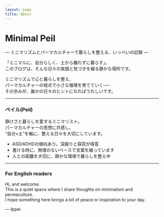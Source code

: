 ```yaml
---
layout: page
title: About
---
```


# Minimal Peil  
— ミニマリズムとパーマカルチャーで暮らしを整える、いっぺいの記録 —

「ミニマルに、自分らしく、土から離れずに暮らす」。  
このブログは、そんな日々の実践と気づきを綴る静かな場所です。

ミニマリズムで心と暮らしを整え、  
パーマカルチャーの視点で小さな循環を育てていく──  
その歩みが、誰かの日々のヒントになればうれしいです。

---

### ペイル(Peil)

静けさと暮らしを愛するミニマリスト。  
パーマカルチャーの思想に共感し、  
“自分×土”を軸に、整える日々を大切にしています。

- ASD/ADHDの傾向あり。深掘りと探究が得意  
- 書ける時に、無理のないペースで言葉を綴っています  
- 人との距離を大切に、静かな環境で暮らしを整え中

---

### For English readers

Hi, and welcome.  
This is a quiet space where I share thoughts on minimalism and permaculture.  
I hope something here brings a bit of peace or inspiration to your day.

— Ippei
